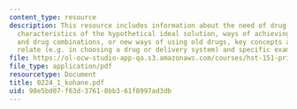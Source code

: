 ```yaml
---
content_type: resource
description: This resource includes information about the need of drug development,
  characteristics of the hypothetical ideal solution, ways of achieving, new drugs
  and drug combinations, or new ways of using old drugs, key concepts and how they
  relate (e.g. in choosing a drug or delivery system) and specific examples.
file: https://ol-ocw-studio-app-qa.s3.amazonaws.com/courses/hst-151-principles-of-pharmacology-spring-2005/98e5bd07f63d37618bb361f8997ad3db_0224_1_kohane.pdf
file_type: application/pdf
resourcetype: Document
title: 0224_1_kohane.pdf
uid: 98e5bd07-f63d-3761-8bb3-61f8997ad3db
---
```

